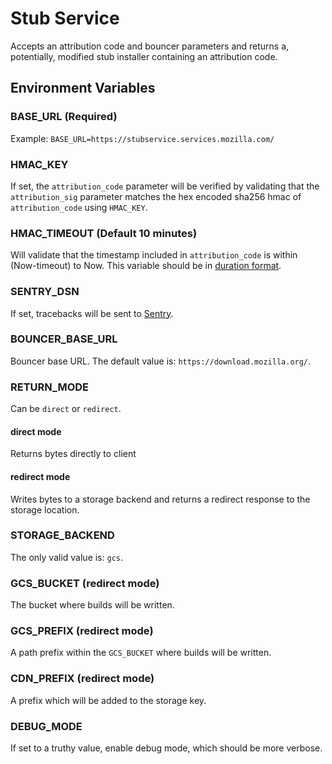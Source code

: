 # Stub Service

Accepts an attribution code and bouncer parameters and returns a, potentially,
modified stub installer containing an attribution code.

## Environment Variables

### BASE_URL (Required)

Example: `BASE_URL=https://stubservice.services.mozilla.com/`

### HMAC_KEY

If set, the `attribution_code` parameter will be verified by validating that the
`attribution_sig` parameter matches the hex encoded sha256 hmac of
`attribution_code` using `HMAC_KEY`.

### HMAC_TIMEOUT (Default 10 minutes)

Will validate that the timestamp included in `attribution_code` is within
(Now-timeout) to Now. This variable should be in [duration
format](https://golang.org/pkg/time/#ParseDuration).

### SENTRY_DSN

If set, tracebacks will be sent to [Sentry](https://getsentry.com/).

### BOUNCER_BASE_URL

Bouncer base URL. The default value is: `https://download.mozilla.org/`.

### RETURN_MODE

Can be `direct` or `redirect`.

#### direct mode

Returns bytes directly to client

#### redirect mode

Writes bytes to a storage backend and returns a redirect response to the storage
location.

### STORAGE_BACKEND

The only valid value is: `gcs`.

### GCS_BUCKET (redirect mode)

The bucket where builds will be written.

### GCS_PREFIX (redirect mode)

A path prefix within the `GCS_BUCKET` where builds will be written.

### CDN_PREFIX (redirect mode)

A prefix which will be added to the storage key.

### DEBUG_MODE

If set to a truthy value, enable debug mode, which should be more verbose.
